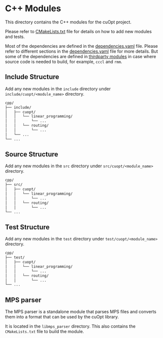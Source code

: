 # C++ Modules

This directory contains the C++ modules for the cuOpt project.

Please refer to [CMakeLists.txt](CMakeLists.txt) file for details on how to add new modules and tests.

Most of the dependencies are defined in the [dependencies.yaml](../dependencies.yaml) file. Please refer to different sections in the [dependencies.yaml](../dependencies.yaml) file for more details. But some of the dependencies are defined in [thirdparty modules](cmake/thirdparty/) in case where source code is needed to build, for example, `cccl` and `rmm`.


## Include Structure

Add any new modules in the `include` directory under `include/cuopt/<module_name>` directory.

```bash
cpp/
├── include/
│   ├── cuopt/
│   │   └── linear_programming/
│   │       └── ...
│   │   └── routing/
│   │       └── ...
│   └── ...
└── ...
```

## Source Structure

Add any new modules in the `src` directory under `src/cuopt/<module_name>` directory.

```bash
cpp/
├── src/
│   ├── cuopt/
│   │   └── linear_programming/
│   │       └── ...
│   │   └── routing/
│   │       └── ...
└── ...
```

## Test Structure

Add any new modules in the `test` directory under `test/cuopt/<module_name>` directory.

```bash
cpp/
├── test/
│   ├── cuopt/
│   │   └── linear_programming/
│   │       └── ...
│   │   └── routing/
│   │       └── ...
└── ...
```

## MPS parser

The MPS parser is a standalone module that parses MPS files and converts them into a format that can be used by the cuOpt library.

It is located in the `libmps_parser` directory. This also contains the `CMakeLists.txt` file to build the module. 

